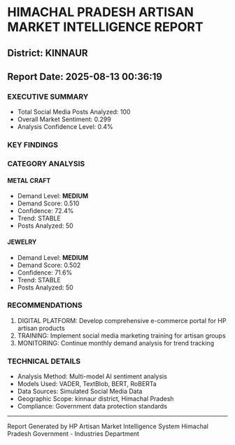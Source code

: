 # HIMACHAL PRADESH ARTISAN MARKET INTELLIGENCE REPORT
## District: KINNAUR
## Report Date: 2025-08-13 00:36:19

### EXECUTIVE SUMMARY
- Total Social Media Posts Analyzed: 100
- Overall Market Sentiment: 0.299
- Analysis Confidence Level: 0.4%

### KEY FINDINGS

### CATEGORY ANALYSIS

#### METAL CRAFT
- Demand Level: **MEDIUM**
- Demand Score: 0.510
- Confidence: 72.4%
- Trend: STABLE
- Posts Analyzed: 50

#### JEWELRY
- Demand Level: **MEDIUM**
- Demand Score: 0.502
- Confidence: 71.6%
- Trend: STABLE
- Posts Analyzed: 50

### RECOMMENDATIONS
1. DIGITAL PLATFORM: Develop comprehensive e-commerce portal for HP artisan products
2. TRAINING: Implement social media marketing training for artisan groups
3. MONITORING: Continue monthly demand analysis for trend tracking

### TECHNICAL DETAILS
- Analysis Method: Multi-model AI sentiment analysis
- Models Used: VADER, TextBlob, BERT, RoBERTa
- Data Sources: Simulated Social Media Data
- Geographic Scope: kinnaur district, Himachal Pradesh
- Compliance: Government data protection standards

---
Report Generated by HP Artisan Market Intelligence System
Himachal Pradesh Government - Industries Department
